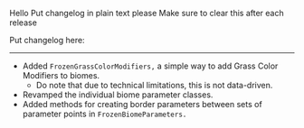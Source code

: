 Hello
Put changelog in plain text please
Make sure to clear this after each release

Put changelog here:

-----------------
- Added `FrozenGrassColorModifiers,` a simple way to add Grass Color Modifiers to biomes.
  - Do note that due to technical limitations, this is not data-driven.
- Revamped the individual biome parameter classes.
- Added methods for creating border parameters between sets of parameter points in `FrozenBiomeParameters.`
